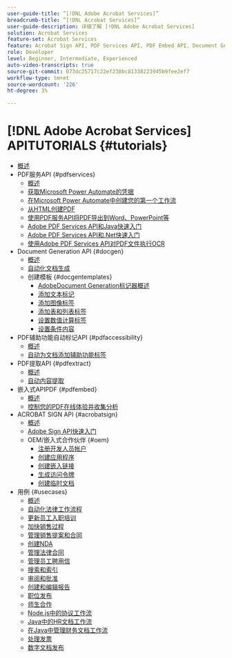 ```yaml
---
user-guide-title: ”[!DNL Adobe Acrobat Services]”
breadcrumb-title: ”[!DNL Acrobat Services]”
user-guide-description: 详细了解 [!DNL Adobe Acrobat Services]
solution: Acrobat Services
feature-set: Acrobat Services
feature: Acrobat Sign API, PDF Services API, PDF Embed API, Document Generation API
role: Developer
level: Beginner, Intermediate, Experienced
auto-video-transcripts: true
source-git-commit: 073dc25717c22ef238bc81338223945b9fee2ef7
workflow-type: tm+mt
source-wordcount: '226'
ht-degree: 3%

---
```



# [!DNL Adobe Acrobat Services] APITUTORIALS {#tutorials}

+ [概述](overview.md)
+ PDF服务API {#pdfservices}
   + [概述](pdfservices/overview-pdfservices.md)
   + [获取Microsoft Power Automate的凭据](pdfservices/getting-credentials-power-automate.md)
   + [在Microsoft Power Automate中创建您的第一个工作流](pdfservices/create-workflow-power-automate.md)
   + [从HTML创建PDF](pdfservices/createpdffromhtml.md)
   + [使用PDF服务API将PDF导出到Word、PowerPoint等](pdfservices/exportpdf.md)
   + [Adobe PDF Services API和Java快速入门](pdfservices/gettingstartedjava.md)
   + [Adobe PDF Services API和.Net快速入门](pdfservices/gettingstartednet.md)
   + [使用Adobe PDF Services API对PDF文件执行OCR](pdfservices/ocr.md)
+ Document Generation API {#docgen}
   + [概述](docgen/overview-docgen.md)
   + [自动化文档生成](docgen/automate-doc-gen.md)
   + 创建模板 {#docgentemplates}
      + [AdobeDocument Generation标记器概述](docgen/taggeroverview.md)
      + [添加文本标记](docgen/taggeraddtexttags.md)
      + [添加图像标签](docgen/taggeraddimagetags.md)
      + [添加表和列表标签](docgen/taggertables.md)
      + [设置数值计算标签](docgen/taggercalculations.md)
      + [设置条件内容](docgen/taggerconditional.md)
+ PDF辅助功能自动标记API {#pdfaccessibility}
   + [概述](pdfaccessibility/overview-accessibility.md)
   + [自动为文档添加辅助功能标签](pdfaccessibility/automatically-add-tags.md)
+ PDF提取API {#pdfextract}
   + [概述](pdfextract/overview-extract.md)
   + [自动内容提取](pdfextract/automate-content-extraction.md)
+ 嵌入式APIPDF {#pdfembed}
   + [概述](pdfembed/overview-embed.md)
   + [控制您的PDF在线体验并收集分析](pdfembed/controlpdfexperience.md)
+ ACROBAT SIGN API {#acrobatsign}
   + [概述](acrobatsign/overview-sign.md)
   + [Adobe Sign API快速入门](acrobatsign/signapi.md)
   + OEM/嵌入式合作伙伴 {#oem}
      + [注册开发人员帐户](acrobatsign/sign-up-developer-account.md)
      + [创建应用程序](acrobatsign/creating-your-application.md)
      + [创建嵌入链接](acrobatsign/creating-an-embed-link.md)
      + [生成访问令牌](acrobatsign/generating-an-access-token.md)
      + [创建临时文档](acrobatsign/creating-a-transient-document.md)
+ 用例 {#usecases}
   + [概述](usecases/overview-usecases.md)
   + [自动化法律工作流程](usecases/automatelegalworkflows.md)
   + [更新员工入职培训](usecases/employeeonboarding.md)
   + [加快销售过程](usecases/acceleratesales.md)
   + [管理销售提案和合同](usecases/sales.md)
   + [创建NDA](usecases/nda.md)
   + [管理法律合同](usecases/legal.md)
   + [管理员工聘用信](usecases/offer.md)
   + [搜索和索引](usecases/searching.md)
   + [审阅和批准](usecases/reviews.md)
   + [创建和编辑报告](usecases/reportcreation.md)
   + [职位发布](usecases/jobposting.md)
   + [师生合作](usecases/educationcollab.md)
   + [Node.js中的协议工作流](usecases/AgreementWorkflowsNodejs.md)
   + [Java中的HR文档工作流](usecases/HRAgreementWorkflowsJava.md)
   + [在Java中管理财务文档工作流](usecases/FinanceWorkflowsJava.md)
   + [处理发票](usecases/invoices.md)
   + [数字文档发布](usecases/ddppdfembedapi.md)

